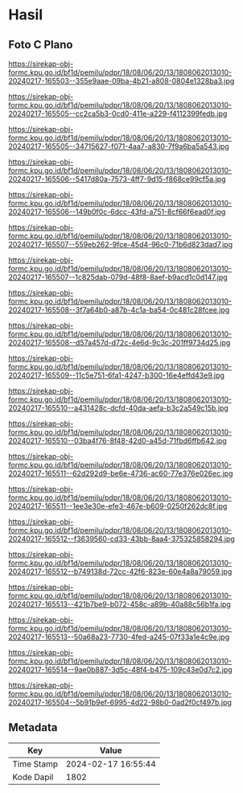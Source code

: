 # Hasil

## Foto C Plano

https://sirekap-obj-formc.kpu.go.id/bf1d/pemilu/pdpr/18/08/06/20/13/1808062013010-20240217-165503--355e9aae-09ba-4b21-a808-0804e1328ba3.jpg

https://sirekap-obj-formc.kpu.go.id/bf1d/pemilu/pdpr/18/08/06/20/13/1808062013010-20240217-165505--cc2ca5b3-0cd0-411e-a229-f4112399fedb.jpg

https://sirekap-obj-formc.kpu.go.id/bf1d/pemilu/pdpr/18/08/06/20/13/1808062013010-20240217-165505--34715627-f071-4aa7-a830-7f9a6ba5a543.jpg

https://sirekap-obj-formc.kpu.go.id/bf1d/pemilu/pdpr/18/08/06/20/13/1808062013010-20240217-165506--5417d80a-7573-4ff7-9d15-f868ce99cf5a.jpg

https://sirekap-obj-formc.kpu.go.id/bf1d/pemilu/pdpr/18/08/06/20/13/1808062013010-20240217-165506--149b0f0c-6dcc-43fd-a751-8cf66f6ead0f.jpg

https://sirekap-obj-formc.kpu.go.id/bf1d/pemilu/pdpr/18/08/06/20/13/1808062013010-20240217-165507--559eb262-9fce-45d4-96c0-71b6d823dad7.jpg

https://sirekap-obj-formc.kpu.go.id/bf1d/pemilu/pdpr/18/08/06/20/13/1808062013010-20240217-165507--1c825dab-079d-48f8-8aef-b9acd1c0d147.jpg

https://sirekap-obj-formc.kpu.go.id/bf1d/pemilu/pdpr/18/08/06/20/13/1808062013010-20240217-165508--3f7a64b0-a87b-4c1a-ba54-0c481c28fcee.jpg

https://sirekap-obj-formc.kpu.go.id/bf1d/pemilu/pdpr/18/08/06/20/13/1808062013010-20240217-165508--d57a457d-d72c-4e6d-9c3c-201ff9734d25.jpg

https://sirekap-obj-formc.kpu.go.id/bf1d/pemilu/pdpr/18/08/06/20/13/1808062013010-20240217-165509--11c5e751-6fa1-4247-b300-16e4effd43e9.jpg

https://sirekap-obj-formc.kpu.go.id/bf1d/pemilu/pdpr/18/08/06/20/13/1808062013010-20240217-165510--a431428c-dcfd-40da-aefa-b3c2a549c15b.jpg

https://sirekap-obj-formc.kpu.go.id/bf1d/pemilu/pdpr/18/08/06/20/13/1808062013010-20240217-165510--03ba4f76-8f48-42d0-a45d-71fbd6ffb642.jpg

https://sirekap-obj-formc.kpu.go.id/bf1d/pemilu/pdpr/18/08/06/20/13/1808062013010-20240217-165511--62d292d9-be6e-4736-ac60-77e376e026ec.jpg

https://sirekap-obj-formc.kpu.go.id/bf1d/pemilu/pdpr/18/08/06/20/13/1808062013010-20240217-165511--1ee3e30e-efe3-467e-b609-0250f262dc8f.jpg

https://sirekap-obj-formc.kpu.go.id/bf1d/pemilu/pdpr/18/08/06/20/13/1808062013010-20240217-165512--f3639560-cd33-43bb-8aa4-375325858294.jpg

https://sirekap-obj-formc.kpu.go.id/bf1d/pemilu/pdpr/18/08/06/20/13/1808062013010-20240217-165512--b749138d-72cc-42f6-823e-60e4a8a79059.jpg

https://sirekap-obj-formc.kpu.go.id/bf1d/pemilu/pdpr/18/08/06/20/13/1808062013010-20240217-165513--421b7be9-b072-458c-a89b-40a88c56b1fa.jpg

https://sirekap-obj-formc.kpu.go.id/bf1d/pemilu/pdpr/18/08/06/20/13/1808062013010-20240217-165513--50a68a23-7730-4fed-a245-07f33a1e4c9e.jpg

https://sirekap-obj-formc.kpu.go.id/bf1d/pemilu/pdpr/18/08/06/20/13/1808062013010-20240217-165514--9ae0b887-3d5c-48f4-b475-109c43e0d7c2.jpg

https://sirekap-obj-formc.kpu.go.id/bf1d/pemilu/pdpr/18/08/06/20/13/1808062013010-20240217-165504--5b91b9ef-6995-4d22-98b0-0ad2f0cf497b.jpg


## Metadata

| Key        | Value               |
| ---------- | ------------------- |
| Time Stamp | 2024-02-17 16:55:44 |
| Kode Dapil | 1802                |



